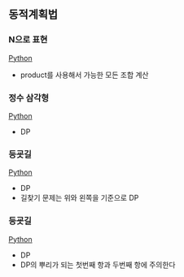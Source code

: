 ## 동적계획법

### N으로 표현
[Python](./N으로%20표현/solution.py)
- product를 사용해서 가능한 모든 조합 계산

### 정수 삼각형
[Python](./정수%20삼각형/solution.py)
- DP

### 등굣길
[Python](./등굣길/solution.py)
- DP
- 길찾기 문제는 위와 왼쪽을 기준으로 DP

### 등굣길
[Python](./도둑질/solution.py)
- DP
- DP의 뿌리가 되는 첫번째 항과 두번째 항에 주의한다